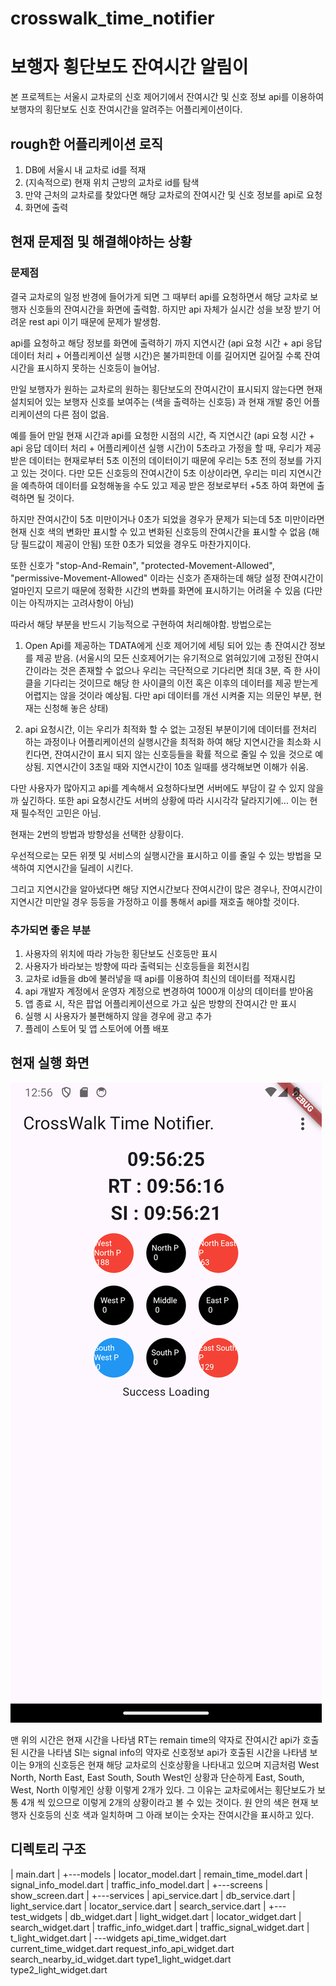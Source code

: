 # crosswalk_time_notifier
# 보행자 횡단보도 잔여시간 알림이

본 프로젝트는 서울시 교차로의 신호 제어기에서 잔여시간 및 신호 정보 api를 이용하여 
보행자의 횡단보도 신호 잔여시간을 알려주는 어플리케이션이다. 

## rough한 어플리케이션 로직

1. DB에 서울시 내 교차로 id를 적재 
2. (지속적으로) 현재 위치 근방의 교차로 id를 탐색
3. 만약 근처의 교차로를 찾았다면 해당 교차로의 잔여시간 및 신호 정보를 api로 요청
4. 화면에 출력


## 현재 문제점 및 해결해야하는 상황 

### 문제점

결국 교차로의 일정 반경에 들어가게 되면 그 때부터 api를 요청하면서 해당 교차로 보행자 신호들의 잔여시간을 화면에 출력함. 
하지만 api 자체가 실시간 성을 보장 받기 어려운 rest api 이기 때문에 문제가 발생함. 

api를 요청하고 해당 정보를 화면에 출력하기 까지 지연시간 (api 요청 시간 + api 응답 데이터 처리 + 어플리케이션 실행 시간)은 불가피한데 이를 길어지면 길어질 수록 잔여시간을 표시하지 못하는 신호등이 늘어남. 

만일 보행자가 원하는 교차로의 원하는 횡단보도의 잔여시간이 표시되지 않는다면 현재 설치되어 있는 보행자 신호를 보여주는 (색을 출력하는 신호등) 과 현재 개발 중인 어플리케이션의 다른 점이 없음. 

예를 들어 만일 현재 시간과 api를 요청한 시점의 시간, 즉 지연시간 (api 요청 시간 + api 응답 데이터 처리 + 어플리케이션 실행 시간)이 5초라고 가정을 할 때, 우리가 제공 받은 데이터는 현재로부터 5초 이전의 데이터이기 때문에 우리는 5초 전의 정보를 가지고 있는 것이다. 
다만 모든 신호등의 잔여시간이 5초 이상이라면, 우리는 미리 지연시간을 예측하여 데이터를 요청해놓을 수도 있고 제공 받은 정보로부터 +5초 하여 화면에 출력하면 될 것이다. 

하지만 잔여시간이 5초 미만이거나 0초가 되었을 경우가 문제가 되는데 
5초 미만이라면 현재 신호 색의 변화만 표시할 수 있고 변화된 신호등의 잔여시간을 표시할 수 없음 (해당 필드값이 제공이 안됨)
또한 0초가 되었을 경우도 마찬가지이다. 

또한 신호가 "stop-And-Remain", "protected-Movement-Allowed", "permissive-Movement-Allowed" 이라는 신호가 존재하는데 
해당 설정 잔여시간이 얼마인지 모르기 때문에 정확한 시간의 변화를 화면에 표시하기는 어려울 수 있음 (다만 이는 아직까지는 고려사항이 아님)

  
따라서 해당 부분을 반드시 기능적으로 구현하여 처리해야함. 방법으로는 
1. Open Api를 제공하는 TDATA에게 신호 제어기에 세팅 되어 있는 총 잔여시간 정보를 제공 받음. 
(서울시의 모든 신호제어기는 유기적으로 얽혀있기에 고정된 잔여시간이라는 것은 존재할 수 없으나 우리는 극단적으로 기다리면 최대 3분, 즉 한 사이클을 기다리는 것이므로 해당 한 사이클의 이전 혹은 이후의 데이터를 제공 받는게 어렵지는 않을 것이라 예상됨. 다만 api 데이터를 개선 시켜줄 지는 의문인 부분, 현재는 신청해 놓은 상태)

2. api 요청시간, 이는 우리가 최적화 할 수 없는 고정된 부분이기에 데이터를 전처리 하는 과정이나 어플리케이션의 실행시간을 최적화 하여 해당 지연시간을 최소화 시킨다면, 잔여시간이 표시 되지 않는 신호등들을 확률 적으로 줄일 수 있을 것으로 예상됨. 
지연시간이 3초일 때와 지연시간이 10초 일때를 생각해보면 이해가 쉬움. 

다만 사용자가 많아지고 api를 계속해서 요청하다보면 서버에도 부담이 갈 수 있지 않을까 싶긴하다. 또한 api 요청시간도 서버의 상황에 따라 시시각각 달라지기에...
이는 현재 필수적인 고민은 아님. 

현재는 2번의 방법과 방향성을 선택한 상황이다. 

우선적으로는 모든 위젯 및 서비스의 실행시간을 표시하고 
이를 줄일 수 있는 방법을 모색하여 지연시간을 딜레이 시킨다. 

그리고 지연시간을 알아냈다면 해당 지연시간보다 잔여시간이 많은 경우나, 잔여시간이 지연시간 미만일 경우 등등을 가정하고 이를 통해서 api를 재호출 해야할 것이다.


### 추가되면 좋은 부분
1. 사용자의 위치에 따라 가능한 횡단보도 신호등만 표시 
2. 사용자가 바라보는 방향에 따라 출력되는 신호등들을 회전시킴
3. 교차로 id들을 db에 불러넣을 때 api를 이용하여 최신의 데이터를 적재시킴
4. api 개발자 계정에서 운영자 계정으로 변경하여 1000개 이상의 데이터를 받아옴
5. 앱 종료 시, 작은 팝업 어플리케이션으로 가고 싶은 방향의 잔여시간 만 표시 
6. 실행 시 사용자가 불편해하지 않을 경우에 광고 추가 
7. 플레이 스토어 및 앱 스토어에 어플 배포

## 현재 실행 화면 

![실행화면](./images/screen1.png)

맨 위의 시간은 현재 시간을 나타냄
RT는 remain time의 약자로 잔여시간 api가 호출된 시간을 나타냄
SI는 signal info의 약자로 신호정보 api가 호출된 시간을 나타냄
보이는 9개의 신호등은 현재 해당 교차로의 신호상황을 나타내고 있으며 
지금처럼 West North, North East, East South, South West인 상황과 단순하게 East, South, West, North 이렇게인 상황 이렇게 2개가 있다. 
그 이유는 교차로에서는 횡단보도가 보통 4개 씩 있으므로 이렇게 2개의 상황이라고 볼 수 있는 것이다.
원 안의 색은 현재 보행자 신호등의 신호 색과 일치하며 그 아래 보이는 숫자는 잔여시간을 표시하고 있다.


## 디렉토리 구조

|   main.dart
|
+---models
|       locator_model.dart
|       remain_time_model.dart
|       signal_info_model.dart
|       traffic_info_model.dart
|
+---screens
|       show_screen.dart
|
+---services
|       api_service.dart
|       db_service.dart
|       light_service.dart
|       locator_service.dart
|       search_service.dart
|
+---test_widgets
|       db_widget.dart
|       light_widget.dart
|       locator_widget.dart
|       search_widget.dart
|       traffic_info_widget.dart
|       traffic_signal_widget.dart
|       t_light_widget.dart
|
\---widgets
        api_time_widget.dart
        current_time_widget.dart
        request_info_api_widget.dart
        search_nearby_id_widget.dart
        type1_light_widget.dart
        type2_light_widget.dart
